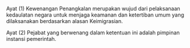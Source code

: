 Ayat (1)
Kewenangan Penangkalan merupakan wujud dari
pelaksanaan kedaulatan negara untuk menjaga keamanan
dan ketertiban umum yang dilaksanakan berdasarkan
alasan Keimigrasian.

Ayat (2)
Pejabat yang berwenang dalam ketentuan ini adalah
pimpinan instansi pemerintah.

